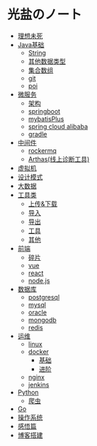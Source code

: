 # 光盐のノート
* [理想未死](README.md)
* [Java基础]()
    * [String](java/patzn/string.md)
    * [其他数据类型](java/patzn/dataType.md)
    * [集合数组](java/patzn/collection.md)
    * [git](java/patzn/git.md)
    * [poi](java/patzn/poi.md)
* [微服务]()
    * [架构]()
    * [springboot](java/example2.md)
    * [mybatisPlus](java/patzn/mybatis.md)
    * [spring cloud alibaba](java/alibaba.md)
    * [gradle](java/gradle.md)
* [中间件]()
	 * [rockermq](java/rocket.md)
	 * [Arthas(线上诊断工具)](java)
* [虚拟机](java/jvm.md)
* [设计模式](java/example2.md)
* [大数据](java/example2.md) 
* [工具类](java/patzn/readme.md)
    * [上传&下载](java/patzn/upload.md)
    * [导入](java/patzn/input.md)
    * [导出]()
    * [工具]()
    * [其他](java/patzn/debris.md)
* [前端]()
	* [碎片](js/debris.md)
	* [vue](java/example2.md)
	* [react](java/example2.md)
	* [node.js](java/example2.md)
* [数据库]()
	* [postgresql](sql/pgsql.md)
	* [mysql](java/example2.md)
	* [oracle](java/example2.md)
	* [mongodb](java/example2.md)
	* [redis](java/example2.md)
* [运维]()
	* [linux](linux/linux.md)
	* [docker]()
		* [基础](linux/docker_basic.md)
		* [进阶](linux/docker_pro.md)
	* [nginx](linux/nginx.md)
	* [jenkins](linux/jenkins.md)
* [Python](section2/README.md)
    * [爬虫](section2/example1.md)
* [ Go]()
* [操作系统](mac/experience.md)
* [感悟篇]()
* [博客搭建]()